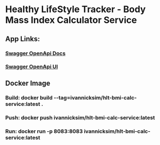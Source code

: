 # Healthy LifeStyle Tracker - Body Mass Index Calculator Service
## App Links:
### [Swagger OpenApi Docs](http://localhost:8083/v3/api-docs/)

### [Swagger OpenApi UI](http://localhost:8083/swagger-ui/index.html)

## Docker Image

### Build: docker build --tag=ivannicksim/hlt-bmi-calc-service:latest .

### Push: docker push ivannicksim/hlt-bmi-calc-service:latest

### Run: docker run -p 8083:8083 ivannicksim/hlt-bmi-calc-service:latest